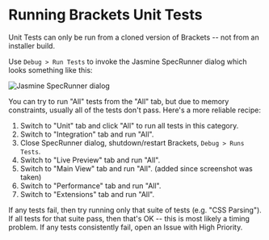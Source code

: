 # Running Brackets Unit Tests

Unit Tests can only be run from a cloned version of Brackets -- not from an installer build.

Use `Debug > Run Tests` to invoke the Jasmine SpecRunner dialog which looks something like this:

![Jasmine SpecRunner dialog](http://i.imgur.com/ZzozdSA.png)

You can try to run "All" tests from the "All" tab, but due to memory constraints,
usually all of the tests don't pass. Here's a more reliable recipe:

1. Switch to "Unit" tab and click "All" to run all tests in this category.
2. Switch to "Integration" tab and run "All".
3. Close SpecRunner dialog, shutdown/restart Brackets, `Debug > Runs Tests`.
4. Switch to "Live Preview" tab and run "All".
5. Switch to "Main View" tab and run "All". (added since screenshot was taken)
6. Switch to "Performance" tab and run "All".
7. Switch to "Extensions" tab and run "All".

If any tests fail, then try running only that suite of tests (e.g. "CSS Parsing").
If all tests for that suite pass, then that's OK -- this is most likely a timing problem.
If any tests consistently fail, open an Issue with High Priority.
